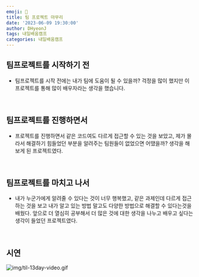 ```yaml
---
emoji: 📝
title: 팀 프로젝트 마무리
date: '2023-06-09 19:30:00'
author: DHyeonJ
tags: 내일배움캠프
categories: 내일배움캠프
---
```


## 팀프로젝트를 시작하기 전

- 팀프로젝트를 시작 전에는 내가 팀에 도움이 될 수 있을까? 걱정을 많이 했지만 이 프로젝트를 통해 많이 배우자라는 생각을 했습니다.

<br>

## 팀프로젝트를 진행하면서

- 프로젝트를 진행하면서 같은 코드여도 다르게 접근할 수 있는 것을 보았고, 제가 몰라서 해결하기 힘들었던 부분을 알려주는 팀원들이 없었으면 어땠을까? 생각을 해보게 된 프로젝트였다.

<br>

## 팀프로젝트를 마치고 나서

- 내가 누군가에게 알려줄 수 있다는 것이 너무 행복했고, 같은 과제인데 다르게 접근하는 것을 보고 내가 알고 있는 방법 말고도
  다양한 방법으로 해결할 수 있다는것을 배웠다. 앞으로 더 열심히 공부해서 더 많은 것에 대한 생각을 나누고 배우고 싶다는 생각이 들었던 프로젝트였다.

<br>

## 시연

![img/til-13day-video.gif](img/til-13day-video.gif)

```toc

```

